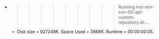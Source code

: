 * >>>>>>>>> Running inst-min-con-00-apt-custom-repository.sh ...
  * Disk size = 927248K. Space Used = 3868K. Runtime = 00:00:00:05.
